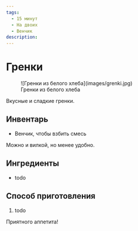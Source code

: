 ```yaml
---
tags:
  - 15 минут
  - На двоих
  - Венчик
description:
---
```

# Гренки

<figure markdown="span">
  ![Гренки из белого хлеба](images/grenki.jpg)
  <figcaption>Гренки из белого хлеба</figcaption>
</figure>

Вкусные и сладкие гренки.

## Инвентарь

- Венчик, чтобы взбить смесь

Можно и вилкой, но менее удобно.

## Ингредиенты

- todo

## Способ приготовления

1. todo

Приятного аппетита!